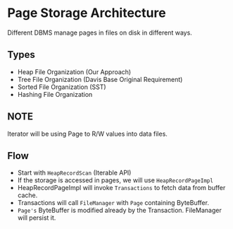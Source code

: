 # Page Storage Architecture

Different DBMS manage pages in files on disk in different ways.

## Types

- Heap File Organization (Our Approach)
- Tree File Organization (Davis Base Original Requirement)
- Sorted File Organization (SST)
- Hashing File Organization

## NOTE
Iterator will be using Page to R/W values into data files.

## Flow
- Start with `HeapRecordScan` (Iterable API)
- If the storage is accessed in pages, we will use `HeapRecordPageImpl`
- HeapRecordPageImpl will invoke `Transactions` to fetch data from buffer cache.
- Transactions will call `FileManager` with `Page` containing ByteBuffer.
- `Page's` ByteBuffer is modified already by the Transaction. FileManager will persist it.
